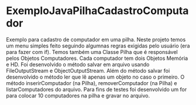 # ExemploJavaPilhaCadastroComputador
Exemplo para cadastro de computador em uma pilha.
Neste projeto temos um menu simples feito seguindo algumnas regras exigidas pelo usuário (era para fazer com if).
Temos também uma Classe Pilha que é responsável pelos Objetos Computadores. Cada computador tem dois Objetos Memória e HD. Foi desenvolvido o método salvar em arquivo usando FileOutputStream e ObjectOutputStream.
Além do método salvar foi desenvolvido o método ler que lê apenas um objeto no caso o primeiro. O método inserirComputador (na Pilha), removerComputador (na Pilha) e listarComputadores do arquivo.
Para fins de testes foi desenvolvido um for para colocar 10 computadores na pilha e gravar no arquivo.
